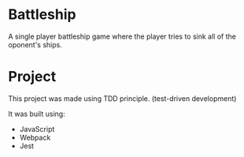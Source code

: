 # Battleship

A single player battleship game where the player tries to sink all of the oponent's ships.

# Project

This project was made using TDD principle. (test-driven development)

It was built using:

- JavaScript
- Webpack
- Jest
